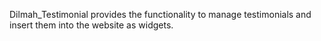 Dilmah_Testimonial provides the functionality to manage testimonials and insert them into the website as widgets.